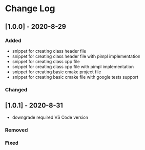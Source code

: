 # Change Log

## [1.0.0] - 2020-8-29
### Added
- snippet for creating class header file
- snippet for creating class header file with pimpl implementation
- snippet for creating class cpp file
- snippet for creating class cpp file with pimpl implementation
- snippet for creating basic cmake project file
- snippet for creating basic cmake file with google tests support

### Changed
## [1.0.1] - 2020-8-31

- downgrade required VS Code version  

### Removed

### Fixed
